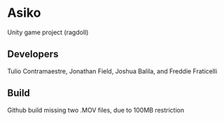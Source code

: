 # Asiko
Unity game project (ragdoll)
## Developers
Tulio Contramaestre, Jonathan Field, Joshua Balila, and Freddie Fraticelli
## Build
Github build missing two .MOV files, due to 100MB restriction

